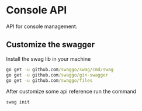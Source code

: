 
# Console API

API for console management.




## Customize the swagger

Install the swag lib in your machine
```cmd
go get -u github.com/swaggo/swag/cmd/swag
go get -u github.com/swaggo/gin-swagger
go get -u github.com/swaggo/files
```

After customize some api reference run the command

```bash
swag init
```